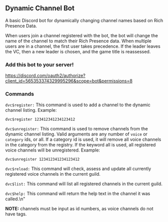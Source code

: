 ## Dynamic Channel Bot

A basic Discord bot for dynamically changing channel names based on Rich Presence Data.

When users join a channel registered with the bot, the bot will change the name of the channel to match their Rich Presence data. When multiple users are in a channel, the first user takes precedence. If the leader leaves the VC, then a new leader is chosen, and the game title is reassessed.

### Add this bot to your server!
https://discord.com/oauth2/authorize?client_id=565353374329995296&scope=bot&permissions=8

### Commands

`dvc$register:` This command is used to add a channel to the dynamic channel listing. Example:
```
dvc$register 123412341234123412
```
`dvc$unregister:` This command is used to remove channels from the dynamic channel listing. Valid arguments are any number of `voice` or `category` ids, or all. If a category id is used, it will remove all voice channels in the category from the registry. If the keyword all is used, all registered voice channels will be unregistered. Example:
```
dvc$unregister 123412341234123412
```
`dvc$reload:` This command will check, assess and update all currently registered voice channels in the current guild.

`dvc$list:` This command will list all registered channels in the current guild.

`dvc$help:` This command will return the help text in the channel it was called.\n"

**NOTE:** channels must be input as id numbers, as voice channels do not have tags.

